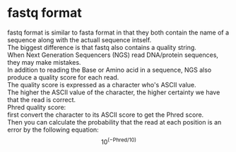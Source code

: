 # fastq format
fastq format is similar to fasta format in that they both contain the name of a sequence along with the actuall sequence intself.  
The biggest difference is that fastq also contains a quality string.  
When Next Generation Sequencers (NGS) read DNA/protein sequences, they may make mistakes.  
In addition to reading the Base or Amino acid in a sequence, NGS also produce a quality score for each read.  
The quality score is expressed as a character who's ASCII value.  
The higher the ASCII value of the character, the higher certainty we have that the read is correct.  
Phred quality score:  
first convert the character to its ASCII score to get the Phred score.  
Then you can calculate the probability that the read at each position is an error by the following equation:  
$$
10^{(-\text{Phred}/10)}
$$
